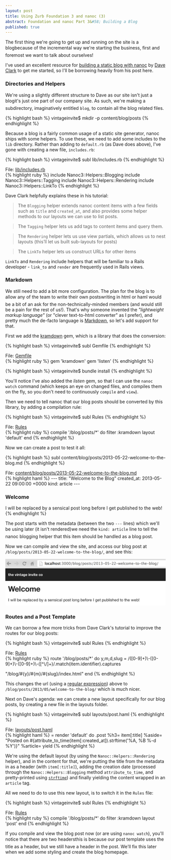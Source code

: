 ```yaml
---
layout: post
title: Using Zurb Foundation 3 and nanoc (3)
abstract: Foundation and nanoc Part 3&#58; Building a Blog
published: true
---
```


The first thing we're going to get up and running on the site is a blog&#151;because of the incremental way we're starting the business, first and foremost we want to talk about ourselves! 

I've used an excellent resource for [building a static blog with nanoc](http://clarkdave.net/2012/02/building-a-static-blog-with-nanoc/) by [Dave Clark](http://clarkdave.net) to get me started, so I'll be borrowing heavily from his post here.

### Directories and Helpers

We're using a slightly different structure to Dave as our site isn't just a blog&#151;it's just one part of our company site. As such, we're making a subdirectory, imaginatively entitled `blog`, to contain all the blog related files.

{% highlight bash %}
vintageinvite$ mkdir -p content/blog/posts
{% endhighlight %}

Because a blog is a fairly common usage of a static site generator, nanoc ships with some helpers. To use these, we need to add some includes to the `lib` directory. Rather than adding to `default.rb` (as Dave does above), I've gone with creating a new file, `includes.rb`:

{% highlight bash %}
vintageinvite$ subl lib/includes.rb
{% endhighlight %}

<div class="code-link">File: <a href="https://github.com/chickenboot/vintageinvite/blob/v1.2/lib/includes.rb">lib/includes.rb</a></div>
{% highlight ruby %}
include Nanoc3::Helpers::Blogging
include Nanoc3::Helpers::Tagging
include Nanoc3::Helpers::Rendering
include Nanoc3::Helpers::LinkTo
{% endhighlight %}

Dave Clark helpfully explains these in his tutorial:

> The `Blogging` helper extends nanoc content items with a few fields such as `title` and `created_at`, and also provides some helper methods to our layouts we can use to list posts.

> The `Tagging` helper lets us add tags to content items and query them.

> The `Rendering` helper lets us use view partials, which allows us to nest layouts (this’ll let us built sub-layouts for posts)

> The `LinkTo` helper lets us construct URLs for other items

`LinkTo` and `Rendering` include helpers that will be familiar to a Rails developer - `link_to` and `render` are frequently used in Rails views.

### Markdown

We still need to add a bit more configuration. The plan for the blog is to allow any of the team to write their own posts&#151;writing in html or haml would be a bit of an ask for the non-technically-minded members (and would still be a pain for the rest of us!). That's why someone invented the *"lightweight markup language"* (or "clever text-to-html converter" as I prefer), and pretty much the de-facto language is [Markdown](http://daringfireball.net/projects/markdown/), so let's add support for that. 

First we add the [kramdown](http://kramdown.rubyforge.org/) gem, which is a library that does the conversion:

{% highlight bash %}
vintageinvite$ subl Gemfile
{% endhighlight %}

<div class="code-link">File: <a href="https://github.com/chickenboot/vintageinvite/blob/v1.2/Gemfile">Gemfile</a></div>
{% highlight ruby %}
gem 'kramdown'
gem 'listen'
{% endhighlight %}

{% highlight bash %}
vintageinvite$ bundle install
{% endhighlight %}

You'll notice I've also added the *listen* gem, so that I can use the `nanoc watch` command (which keeps an eye on changed files, and compiles them on the fly, so you don't need to continuously `compile` and `view`).

Then we need to tell nanoc that our blog posts should be converted by this library, by adding a compilation rule:

{% highlight bash %}
vintageinvite$ subl Rules
{% endhighlight %}

<div class="code-link">File: <a href="https://github.com/chickenboot/vintageinvite/blob/v1.2/Rules">Rules</a></div>
{% highlight ruby %}
compile '/blog/posts/*' do
  filter :kramdown
  layout 'default'
end
{% endhighlight %}

Now we can create a post to test it all:

{% highlight bash %}
subl content/blog/posts/2013-05-22-welcome-to-the-blog.md
{% endhighlight %}

<div class="code-link">File: <a href="https://github.com/chickenboot/vintageinvite/blob/v1.2/content/blog/posts/2013-05-22-welcome-to-the-blog.md">content/blog/posts/2013-05-22-welcome-to-the-blog.md</a></div>
{% highlight haml %}
---
title: "Welcome to the Blog"
created_at: 2013-05-22 09:00:00 +0000
kind: article
---

### Welcome

I will be replaced by a sensical post long before I get published to the web!
{% endhighlight %}

The post starts with the metadata (between the two `---` lines) which we'll be using later (it isn't rendered)&#151;we need the `kind: article` line to tell the nanoc blogging helper that this item should be handled as a blog post.

Now we can compile and view the site, and access our blog post at `/blog/posts/2013-05-22-welcome-to-the-blog/`, and see this:

![Blog Post](/asset/image/2013-05-22/zurb-nanoc-blog-1.png "Blog Post")

### Routes and a Post Template

We can borrow a few more tricks from Dave Clark's tutorial to improve the routes for our blog posts:

{% highlight bash %}
vintageinvite$ subl Rules
{% endhighlight %}

<div class="code-link">File: <a href="https://github.com/chickenboot/vintageinvite/blob/v1.2/Rules">Rules</a></div>
{% highlight ruby %}
route '/blog/posts/*' do
  y,m,d,slug = /([0-9]+)\-([0-9]+)\-([0-9]+)\-([^\/]+)/.match(item.identifier).captures

  "/blog/#{y}/#{m}/#{slug}/index.html"
end
{% endhighlight %}

This changes the url (using a [regular expression](http://en.wikipedia.org/wiki/Regular_expression)) above to `/blog/posts/2013/05/welcome-to-the-blog/` which is much nicer.

Next on Dave's agenda: we can create a new layout specifically for our blog posts, by creating a new file in the layouts folder.

{% highlight bash %}
vintageinvite$ subl layouts/post.haml
{% endhighlight %}

<div class="code-link">File: <a href="https://github.com/chickenboot/vintageinvite/blob/v1.2/layouts/post.haml">layouts/post.haml</a></div>
{% highlight haml %}
= render 'default' do
  .post
    %h3= item[:title]
    %aside= "Posted on #{attribute_to_time(item[:created_at]).strftime('%A, %B %-d %Y')}"
    %article= yield
{% endhighlight %}

We're using the default layout (by using the `Nanoc::Helpers::Rendering` helper), and in the content for that, we're putting the title from the metadata in as a header (with `item[:title]`), adding the creation date (processed through the `Nanoc::Helpers::Blogging` method `attribute_to_time`, and pretty-printed using [`strftime`](http://apidock.com/ruby/DateTime/strftime)) and finally yielding the content wrapped in an `article` tag.

All we need to do to use this new layout, is to switch it in the `Rules` file:

{% highlight bash %}
vintageinvite$ subl Rules
{% endhighlight %}

<div class="code-link">File: <a href="https://github.com/chickenboot/vintageinvite/blob/v1.2/Rules">Rules</a></div>
{% highlight ruby %}
compile '/blog/posts/*' do
  filter :kramdown
  layout 'post'
end
{% endhighlight %}

If you compile and view the blog post now (or are using `nanoc watch`), you'll notice that there are two headers&#151;this is because our post template uses the title as a header, but we still have a header in the post. We'll fix this later when we add some styling and create the blog homepage.